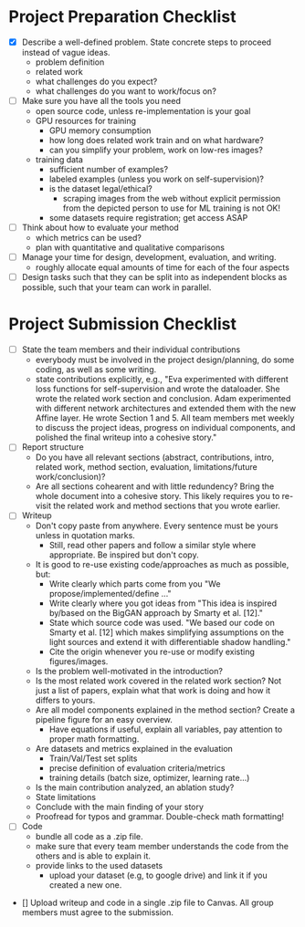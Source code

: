 # Project Preparation Checklist

 - [x] Describe a well-defined problem. State concrete steps to proceed instead of vague ideas.
     * problem definition
     * related work
     * what challenges do you expect?
     * what challenges do you want to work/focus on?
 - [ ] Make sure you have all the tools you need
     * open source code, unless re-implementation is your goal
     * GPU resources for training
        * GPU memory consumption
        * how long does related work train and on what hardware?
        * can you simplify your problem, work on low-res images?
     * training data
        * sufficient number of examples?
        * labeled examples (unless you work on self-supervision)?
        * is the dataset legal/ethical?
            * scraping images from the web without explicit permission from the depicted person to use for ML training is not OK!
        * some datasets require registration; get access ASAP
 - [ ] Think about how to evaluate your method
     * which metrics can be used?
     * plan with quantitative and qualitative comparisons
 - [ ] Manage your time for design, development, evaluation, and writing.
     * roughly allocate equal amounts of time for each of the four aspects
 - [ ] Design tasks such that they can be split into as independent blocks as possible, such that your team can work in parallel.

 # Project Submission Checklist
 
 - [ ] State the team members and their individual contributions
    * everybody must be involved in the project design/planning, do some coding, as well as some writing.
    * state contributions explicitly, e.g., "Eva experimented with different loss functions for self-supervision and wrote the dataloader. She wrote the related work section and conclusion. Adam experimented with different network architectures and extended them with the new Affine layer. He wrote Section 1 and 5. All team members met weekly to discuss the project ideas, progress on individual components, and polished the final writeup into a cohesive story." 
 - [ ] Report structure
	* Do you have all relevant sections (abstract, contributions, intro, related work, method section, evaluation, limitations/future work/conclusion)?
	* Are all sections cohearent and with little redundency? Bring the whole document into a cohesive story. This likely requires you to re-visit the related work and method sections that you wrote earlier.
 - [ ] Writeup
    * Don't copy paste from anywhere. Every sentence must be yours unless in quotation marks.
         * Still, read other papers and follow a similar style where appropriate. Be inspired but don't copy.
    * It is good to re-use existing code/approaches as much as possible, but:
         * Write clearly which parts come from you "We propose/implemented/define ..."
         * Write clearly where you got ideas from "This idea is inspired by/based on the BigGAN approach by Smarty et al. [12]."
         * State which source code was used. "We based our code on Smarty et al. [12] <URL> which makes simplifying assumptions on the light sources and extend it with differentiable shadow handling."
         * Cite the origin whenever you re-use or modify existing figures/images.
    * Is the problem well-motivated in the introduction?
    * Is the most related work covered in the related work section? Not just a list of papers, explain what that work is doing and how it differs to yours.
    * Are all model components explained in the method section? Create a pipeline figure for an easy overview.
         * Have equations if useful, explain all variables, pay attention to proper math formatting.
    * Are datasets and metrics explained in the evaluation
         * Train/Val/Test set splits
         * precise definition of evaluation criteria/metrics
		 * training details (batch size, optimizer, learning rate...)
    * Is the main contribution analyzed, an ablation study?
    * State limitations
    * Conclude with the main finding of your story
    * Proofread for typos and grammar. Double-check math formatting! 
 - [ ] Code
    * bundle all code as a .zip file.
    * make sure that every team member understands the code from the others and is able to explain it.
    * provide links to the used datasets
         * upload your dataset (e.g, to google drive) and link it if you created a new one.
 - [] Upload writeup and code in a single .zip file to Canvas. All group members must agree to the submission.